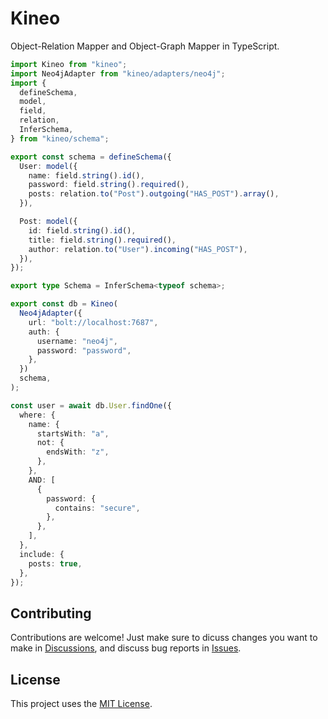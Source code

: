 # Kineo

Object-Relation Mapper and Object-Graph Mapper in TypeScript.

```ts
import Kineo from "kineo";
import Neo4jAdapter from "kineo/adapters/neo4j";
import {
  defineSchema,
  model,
  field,
  relation,
  InferSchema,
} from "kineo/schema";

export const schema = defineSchema({
  User: model({
    name: field.string().id(),
    password: field.string().required(),
    posts: relation.to("Post").outgoing("HAS_POST").array(),
  }),

  Post: model({
    id: field.string().id(),
    title: field.string().required(),
    author: relation.to("User").incoming("HAS_POST"),
  }),
});

export type Schema = InferSchema<typeof schema>;

export const db = Kineo(
  Neo4jAdapter({
    url: "bolt://localhost:7687",
    auth: {
      username: "neo4j",
      password: "password",
    },
  })
  schema,
);

const user = await db.User.findOne({
  where: {
    name: {
      startsWith: "a",
      not: {
        endsWith: "z",
      },
    },
    AND: [
      {
        password: {
          contains: "secure",
        },
      },
    ],
  },
  include: {
    posts: true,
  },
});
```

## Contributing

Contributions are welcome! Just make sure to dicuss changes you want to make in [Discussions](https://github.com/trailfrost/kineo/discussions), and discuss bug reports in [Issues](https://github.com/trailfrost/kineo/issues).

## License

This project uses the [MIT License](LICENSE).
